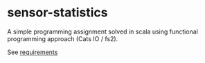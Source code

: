 # sensor-statistics
A simple programming assignment solved in scala using functional programming approach (Cats IO / fs2).

See [requirements](requirements.md)
